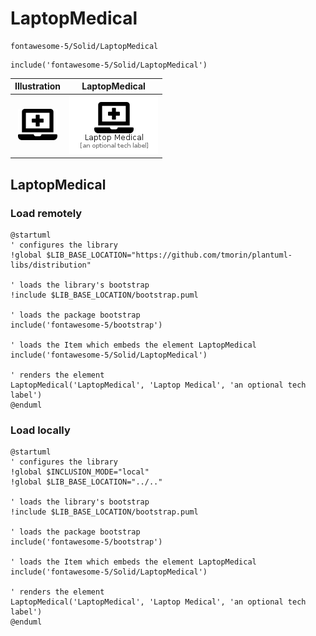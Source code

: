 # LaptopMedical


```text
fontawesome-5/Solid/LaptopMedical
```

```text
include('fontawesome-5/Solid/LaptopMedical')
```



| Illustration | LaptopMedical |
| :---: | :---: |
| ![illustration for Illustration](../../fontawesome-5/Solid/LaptopMedical.png) | ![illustration for LaptopMedical](../../fontawesome-5/Solid/LaptopMedical.Local.png) |




## LaptopMedical

### Load remotely
```plantuml
@startuml
' configures the library
!global $LIB_BASE_LOCATION="https://github.com/tmorin/plantuml-libs/distribution"

' loads the library's bootstrap
!include $LIB_BASE_LOCATION/bootstrap.puml

' loads the package bootstrap
include('fontawesome-5/bootstrap')

' loads the Item which embeds the element LaptopMedical
include('fontawesome-5/Solid/LaptopMedical')

' renders the element
LaptopMedical('LaptopMedical', 'Laptop Medical', 'an optional tech label')
@enduml
```

### Load locally
```plantuml
@startuml
' configures the library
!global $INCLUSION_MODE="local"
!global $LIB_BASE_LOCATION="../.."

' loads the library's bootstrap
!include $LIB_BASE_LOCATION/bootstrap.puml

' loads the package bootstrap
include('fontawesome-5/bootstrap')

' loads the Item which embeds the element LaptopMedical
include('fontawesome-5/Solid/LaptopMedical')

' renders the element
LaptopMedical('LaptopMedical', 'Laptop Medical', 'an optional tech label')
@enduml
```

